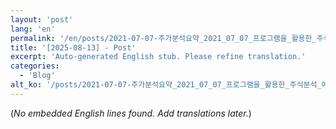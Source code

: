 ```yaml
---
layout: 'post'
lang: 'en'
permalink: '/en/posts/2021-07-07-주가분석요약_2021_07_07_프로그램을_활용한_주식분석_예상결과_09_13_15/'
title: '[2025-08-13] - Post'
excerpt: 'Auto-generated English stub. Please refine translation.'
categories:
  - 'Blog'
alt_ko: '/posts/2021-07-07-주가분석요약_2021_07_07_프로그램을_활용한_주식분석_예상결과_09_13_15/'
---
```


(*No embedded English lines found. Add translations later.*)
